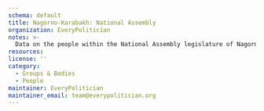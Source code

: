 ```yaml
---
schema: default
title: Nagorno-Karabakh: National Assembly
organization: EveryPolitician
notes: >-
  Data on the people within the National Assembly legislature of Nagorno-Karabakh.
resources:
license: ''
category:
  - Groups & Bodies
  - People
maintainer: EveryPolitician
maintainer_email: team@everypolitician.org
---
```

